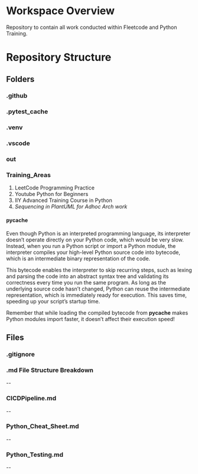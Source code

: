 # Workspace Overview
Repository to contain all work conducted within Fleetcode and Python Training. 

# Repository Structure 

## Folders

### .github

### .pytest_cache

### .venv

### .vscode

### out

### Training_Areas

1. LeetCode Programming Practice
2. Youtube Python for Beginners 
3. IIY Advanced Training Course in Python
4. _Sequencing in PlantUML for Adhoc Arch work_ 

#### pycache

Even though Python is an interpreted programming language, its interpreter doesn’t operate directly on your Python code, which would be very slow. Instead, when you run a Python script or import a Python module, the interpreter compiles your high-level Python source code into bytecode, which is an intermediate binary representation of the code.

This bytecode enables the interpreter to skip recurring steps, such as lexing and parsing the code into an abstract syntax tree and validating its correctness every time you run the same program. As long as the underlying source code hasn’t changed, Python can reuse the intermediate representation, which is immediately ready for execution. This saves time, speeding up your script’s startup time.

Remember that while loading the compiled bytecode from __pycache__ makes Python modules import faster, it doesn’t affect their execution speed!


## Files 

### .gitignore

### .md File Structure Breakdown
--
### CICDPipeline.md
--
### Python_Cheat_Sheet.md
--
### Python_Testing.md
--
